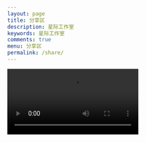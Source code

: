 ```yaml
---
layout: page
title: 分享区
description: 星际工作室
keywords: 星际工作室
comments: true
menu: 分享区
permalink: /share/
---
```

<video id="video" preload="auto"><source id="mp4" src="https://cdn.jsdelivr.net/gh/Galaxy-Studio-Code/galaxy-studio-code.github.io@master/media/emxw5Li65LuA5LmI5piv56We.mp4" type="video/mp4"></video>
<script src="https://cdn.jsdelivr.net/gh/Galaxy-Studio-Code/galaxy-studio-code.github.io@master/assets/js/konami.js" type="text/javascript"></script>
<script type="text/javascript">
	console.log("Konami loading");
	konami=new Konami();
	console.log("Konami created");
	konami.code=function() {
		console.log("FUCK YOU !!!");
        let gcvideo = '<video id="video" preload="auto"><source id="mp4" src="https://cdn.jsdelivr.net/gh/Galaxy-Studio-Code/galaxy-studio-code.github.io@master/media/MjAxNjk0MA.mp4" type="video/mp4"></video><video id="video" preload="auto"><source id="mp4" src="https://cdn.jsdelivr.net/gh/Galaxy-Studio-Code/galaxy-studio-code.github.io@master/media/MjAxOTYxOA.mp4" type="video/mp4"></video>';
        element.insertAdjacentHTML('AfterEnd',gcvideo);
	};
	console.log("Konami edited");
	konami.load();
	console.log("Konami loaded");
</script>
